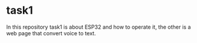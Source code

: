 # task1
In this repository task1 is about ESP32 and how to operate it, the other is a web page that convert voice to text. 
